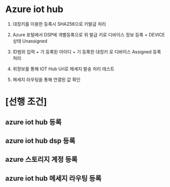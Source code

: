 # Azure iot hub

1. 대칭키를 이용한 등록시 SHA256으로 키발급 처리

2. Azure 포털에서 DSP에 개별등록으로 위 발급 키로 디바이스 정보 등록 = DEVICE 상태 Unassigned 

3. ID범위 입력 + 기 등록된 아이디 + 기 등록한 대칭키 로 디바이스 Assigned 등록 처리

4. 위정보를 통해 IOT Hub Url로 메세지 발송 처리 테스트

5. 메세지 라우팅을 통해 연결된 값 확인

# [선행 조건]
## azure iot hub 등록
## azure iot hub dsp 등록
## azure 스토리지 계정 등록
## azure iot hub 메세지 라우팅 등록


